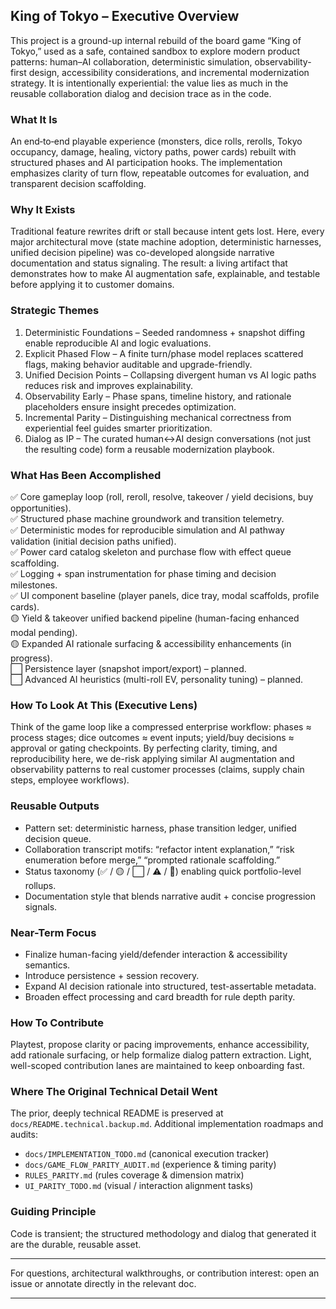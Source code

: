 ## King of Tokyo – Executive Overview

This project is a ground-up internal rebuild of the board game “King of Tokyo,” used as a safe, contained sandbox to explore modern product patterns: human–AI collaboration, deterministic simulation, observability-first design, accessibility considerations, and incremental modernization strategy. It is intentionally experiential: the value lies as much in the reusable collaboration dialog and decision trace as in the code.

### What It Is
An end‑to‑end playable experience (monsters, dice rolls, rerolls, Tokyo occupancy, damage, healing, victory paths, power cards) rebuilt with structured phases and AI participation hooks. The implementation emphasizes clarity of turn flow, repeatable outcomes for evaluation, and transparent decision scaffolding.

### Why It Exists
Traditional feature rewrites drift or stall because intent gets lost. Here, every major architectural move (state machine adoption, deterministic harnesses, unified decision pipeline) was co-developed alongside narrative documentation and status signaling. The result: a living artifact that demonstrates how to make AI augmentation safe, explainable, and testable before applying it to customer domains.

### Strategic Themes
1. Deterministic Foundations – Seeded randomness + snapshot diffing enable reproducible AI and logic evaluations.
2. Explicit Phased Flow – A finite turn/phase model replaces scattered flags, making behavior auditable and upgrade-friendly.
3. Unified Decision Points – Collapsing divergent human vs AI logic paths reduces risk and improves explainability.
4. Observability Early – Phase spans, timeline history, and rationale placeholders ensure insight precedes optimization.
5. Incremental Parity – Distinguishing mechanical correctness from experiential feel guides smarter prioritization.
6. Dialog as IP – The curated human↔AI design conversations (not just the resulting code) form a reusable modernization playbook.

### What Has Been Accomplished
✅ Core gameplay loop (roll, reroll, resolve, takeover / yield decisions, buy opportunities).  
✅ Structured phase machine groundwork and transition telemetry.  
✅ Deterministic modes for reproducible simulation and AI pathway validation (initial decision paths unified).  
✅ Power card catalog skeleton and purchase flow with effect queue scaffolding.  
✅ Logging + span instrumentation for phase timing and decision milestones.  
✅ UI component baseline (player panels, dice tray, modal scaffolds, profile cards).  
🟡 Yield & takeover unified backend pipeline (human-facing enhanced modal pending).  
🟡 Expanded AI rationale surfacing & accessibility enhancements (in progress).  
⬜ Persistence layer (snapshot import/export) – planned.  
⬜ Advanced AI heuristics (multi-roll EV, personality tuning) – planned.  

### How To Look At This (Executive Lens)
Think of the game loop like a compressed enterprise workflow: phases ≈ process stages; dice outcomes ≈ event inputs; yield/buy decisions ≈ approval or gating checkpoints. By perfecting clarity, timing, and reproducibility here, we de-risk applying similar AI augmentation and observability patterns to real customer processes (claims, supply chain steps, employee workflows).

### Reusable Outputs
- Pattern set: deterministic harness, phase transition ledger, unified decision queue.
- Collaboration transcript motifs: “refactor intent explanation,” “risk enumeration before merge,” “prompted rationale scaffolding.”
- Status taxonomy (✅ / 🟡 / ⬜ / ⚠️ / 🧪) enabling quick portfolio-level rollups.
- Documentation style that blends narrative audit + concise progression signals.

### Near-Term Focus
- Finalize human-facing yield/defender interaction & accessibility semantics.
- Introduce persistence + session recovery.
- Expand AI decision rationale into structured, test-assertable metadata.
- Broaden effect processing and card breadth for rule depth parity.

### How To Contribute
Playtest, propose clarity or pacing improvements, enhance accessibility, add rationale surfacing, or help formalize dialog pattern extraction. Light, well-scoped contribution lanes are maintained to keep onboarding fast.

### Where The Original Technical Detail Went
The prior, deeply technical README is preserved at `docs/README.technical.backup.md`. Additional implementation roadmaps and audits:  
- `docs/IMPLEMENTATION_TODO.md` (canonical execution tracker)  
- `docs/GAME_FLOW_PARITY_AUDIT.md` (experience & timing parity)  
- `RULES_PARITY.md` (rules coverage & dimension matrix)  
- `UI_PARITY_TODO.md` (visual / interaction alignment tasks)  

### Guiding Principle
Code is transient; the structured methodology and dialog that generated it are the durable, reusable asset.

---
For questions, architectural walkthroughs, or contribution interest: open an issue or annotate directly in the relevant doc.

---
